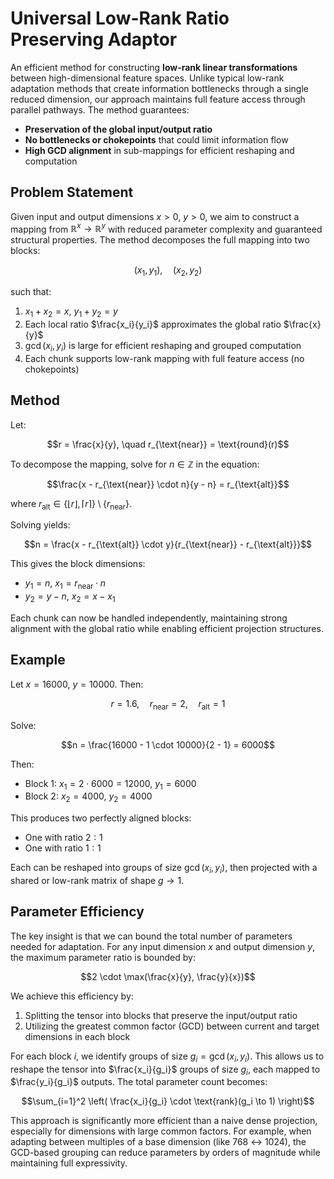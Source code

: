 # Universal Low-Rank Ratio Preserving Adaptor

An efficient method for constructing **low-rank linear transformations** between high-dimensional feature spaces. Unlike typical low-rank adaptation methods that create information bottlenecks through a single reduced dimension, our approach maintains full feature access through parallel pathways. The method guarantees:

- **Preservation of the global input/output ratio**
- **No bottlenecks or chokepoints** that could limit information flow
- **High GCD alignment** in sub-mappings for efficient reshaping and computation

## Problem Statement

Given input and output dimensions $x > 0$, $y > 0$, we aim to construct a mapping from $\mathbb{R}^x \to \mathbb{R}^y$ with reduced parameter complexity and guaranteed structural properties. The method decomposes the full mapping into two blocks:

$$(x_1, y_1), \quad (x_2, y_2)$$

such that:

1. $x_1 + x_2 = x$, $y_1 + y_2 = y$
2. Each local ratio $\frac{x_i}{y_i}$ approximates the global ratio $\frac{x}{y}$
3. $\gcd(x_i, y_i)$ is large for efficient reshaping and grouped computation
4. Each chunk supports low-rank mapping with full feature access (no chokepoints)

## Method

Let:

$$r = \frac{x}{y}, \quad r_{\text{near}} = \text{round}(r)$$

To decompose the mapping, solve for $n \in \mathbb{Z}$ in the equation:

$$\frac{x - r_{\text{near}} \cdot n}{y - n} = r_{\text{alt}}$$

where $r_{\text{alt}} \in \{ \lfloor r \rfloor, \lceil r \rceil \} \setminus \{ r_{\text{near}} \}$.

Solving yields:

$$n = \frac{x - r_{\text{alt}} \cdot y}{r_{\text{near}} - r_{\text{alt}}}$$

This gives the block dimensions:

- $y_1 = n$, $x_1 = r_{\text{near}} \cdot n$
- $y_2 = y - n$, $x_2 = x - x_1$

Each chunk can now be handled independently, maintaining strong alignment with the global ratio while enabling efficient projection structures.

## Example

Let $x = 16000$, $y = 10000$. Then:

$$r = 1.6, \quad r_{\text{near}} = 2, \quad r_{\text{alt}} = 1$$

Solve:

$$n = \frac{16000 - 1 \cdot 10000}{2 - 1} = 6000$$

Then:

- Block 1: $x_1 = 2 \cdot 6000 = 12000$, $y_1 = 6000$
- Block 2: $x_2 = 4000$, $y_2 = 4000$

This produces two perfectly aligned blocks:
- One with ratio $2:1$
- One with ratio $1:1$

Each can be reshaped into groups of size $\gcd(x_i, y_i)$, then projected with a shared or low-rank matrix of shape $g \to 1$.

## Parameter Efficiency

The key insight is that we can bound the total number of parameters needed for adaptation. For any input dimension $x$ and output dimension $y$, the maximum parameter ratio is bounded by:

$$2 \cdot \max(\frac{x}{y}, \frac{y}{x})$$

We achieve this efficiency by:
1. Splitting the tensor into blocks that preserve the input/output ratio
2. Utilizing the greatest common factor (GCD) between current and target dimensions in each block

For each block $i$, we identify groups of size $g_i = \gcd(x_i, y_i)$. This allows us to reshape the tensor into $\frac{x_i}{g_i}$ groups of size $g_i$, each mapped to $\frac{y_i}{g_i}$ outputs. The total parameter count becomes:

$$\sum_{i=1}^2 \left( \frac{x_i}{g_i} \cdot \text{rank}(g_i \to 1) \right)$$

This approach is significantly more efficient than a naive dense projection, especially for dimensions with large common factors. For example, when adapting between multiples of a base dimension (like 768 ↔ 1024), the GCD-based grouping can reduce parameters by orders of magnitude while maintaining full expressivity.